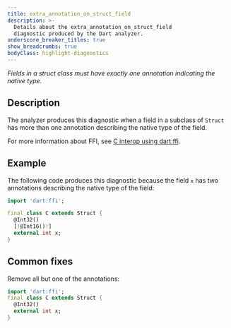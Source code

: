 ```yaml
---
title: extra_annotation_on_struct_field
description: >-
  Details about the extra_annotation_on_struct_field
  diagnostic produced by the Dart analyzer.
underscore_breaker_titles: true
show_breadcrumbs: true
bodyClass: highlight-diagnostics
---
```


_Fields in a struct class must have exactly one annotation indicating the native type._

## Description

The analyzer produces this diagnostic when a field in a subclass of
`Struct` has more than one annotation describing the native type of the
field.

For more information about FFI, see [C interop using dart:ffi][ffi].

## Example

The following code produces this diagnostic because the field `x` has two
annotations describing the native type of the field:

```dart
import 'dart:ffi';

final class C extends Struct {
  @Int32()
  [!@Int16()!]
  external int x;
}
```

## Common fixes

Remove all but one of the annotations:

```dart
import 'dart:ffi';
final class C extends Struct {
  @Int32()
  external int x;
}
```

[ffi]: /interop/c-interop
